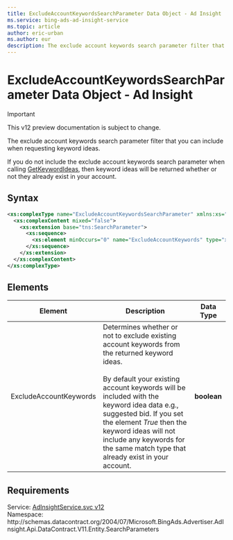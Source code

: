 ```yaml
---
title: ExcludeAccountKeywordsSearchParameter Data Object - Ad Insight
ms.service: bing-ads-ad-insight-service
ms.topic: article
author: eric-urban
ms.author: eur
description: The exclude account keywords search parameter filter that you can include when requesting keyword ideas.
---
```

# ExcludeAccountKeywordsSearchParameter Data Object - Ad Insight

> [!IMPORTANT]
> This v12 preview documentation is subject to change.

The exclude account keywords search parameter filter that you can include when requesting keyword ideas.

If you do not include the exclude account keywords search parameter when calling [GetKeywordIdeas](/bingads/ad-insight-service/getkeywordideas.md), then keyword ideas will be returned whether or not they already exist in your account.

## Syntax
```xml
<xs:complexType name="ExcludeAccountKeywordsSearchParameter" xmlns:xs="http://www.w3.org/2001/XMLSchema">
  <xs:complexContent mixed="false">
    <xs:extension base="tns:SearchParameter">
      <xs:sequence>
        <xs:element minOccurs="0" name="ExcludeAccountKeywords" type="xs:boolean" />
      </xs:sequence>
    </xs:extension>
  </xs:complexContent>
</xs:complexType>
```

## <a name="elements"></a>Elements

|Element|Description|Data Type|
|-----------|---------------|-------------|
|<a name="excludeaccountkeywords"></a>ExcludeAccountKeywords|Determines whether or not to exclude existing account keywords from the returned keyword ideas.<br/><br/>By default your existing account keywords will be included with the keyword idea data e.g., suggested bid. If you set the element *True* then the keyword ideas will not include any keywords for the same match type that already exist in your account.|**boolean**|

## Requirements
Service: [AdInsightService.svc v12](https://adinsight.api.bingads.microsoft.com/Api/Advertiser/AdInsight/v11/AdInsightService.svc)  
Namespace: http\://schemas.datacontract.org/2004/07/Microsoft.BingAds.Advertiser.AdInsight.Api.DataContract.V11.Entity.SearchParameters  

